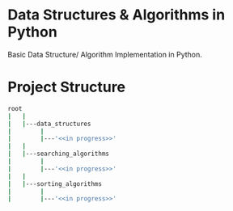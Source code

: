 # Data Structures & Algorithms in Python

Basic Data Structure/ Algorithm Implementation in Python.

# Project Structure
```bash
root
|   |
|   |---data_structures
|        |
|        |---'<<in progress>>'
|   |
|   |---searching_algorithms
|        |
|        |---'<<in progress>>'
|   |
|   |---sorting_algorithms
|        |
|        |---'<<in progress>>'                  
```

